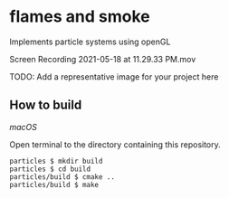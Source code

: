 # flames and smoke

Implements particle systems using openGL

Screen Recording 2021-05-18 at 11.29.33 PM.mov

TODO: Add a representative image for your project here

## How to build

*macOS*

Open terminal to the directory containing this repository.

```
particles $ mkdir build
particles $ cd build
particles/build $ cmake ..
particles/build $ make
```





